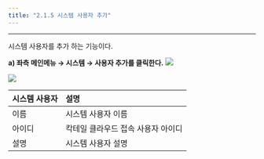 ```yaml
---
title: "2.1.5 시스템 사용자 추가"
---
```


---

시스템 사용자를 추가 하는 기능이다.

**a) 좌측 메인메뉴 → 시스템 → 사용자 추가를 클릭한다.**
![](/images/assets/KR/3.1.1/2.1.5_1.png)

![](/images/assets/KR/3.1.1/2.1.5_2.png)

| **시스템 사용자** | **설명** |
| :--- | :--- |
| 이름 |  시스템 사용자 이름 |
| 아이디 | 칵테일 클라우드 접속 사용자 아이디 |
| 설명 | 시스템 사용자 설명 |
